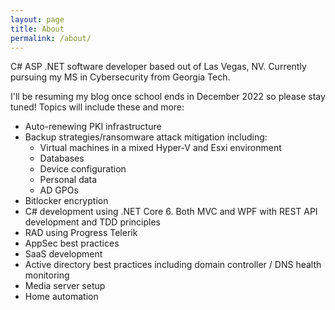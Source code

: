 ```yaml
---
layout: page
title: About
permalink: /about/
---
```


C# ASP .NET software developer based out of Las Vegas, NV. Currently pursuing my MS in Cybersecurity from Georgia Tech.

I'll be resuming my blog once school ends in December 2022 so please stay tuned! Topics will include these and more:
- Auto-renewing PKI infrastructure 
- Backup strategies/ransomware attack mitigation including:
    - Virtual machines in a mixed Hyper-V and Esxi environment
    - Databases
    - Device configuration
    - Personal data
    - AD GPOs
- Bitlocker encryption
- C# development using .NET Core 6. Both MVC and WPF with REST API development and TDD principles
- RAD using Progress Telerik
- AppSec best practices
- SaaS development
- Active directory best practices including domain controller / DNS health monitoring
- Media server setup
- Home automation